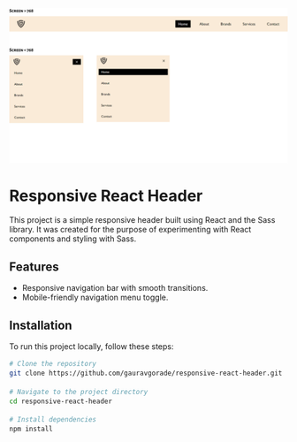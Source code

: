 ![SS](https://raw.githubusercontent.com/gauravgorade/responsive-react-header/master/SS.jpg)
# Responsive React Header

This project is a simple responsive header built using React and the Sass library. It was created for the purpose of experimenting with React components and styling with Sass.

## Features

- Responsive navigation bar with smooth transitions.
- Mobile-friendly navigation menu toggle.

## Installation

To run this project locally, follow these steps:

```bash
# Clone the repository
git clone https://github.com/gauravgorade/responsive-react-header.git

# Navigate to the project directory
cd responsive-react-header

# Install dependencies
npm install
